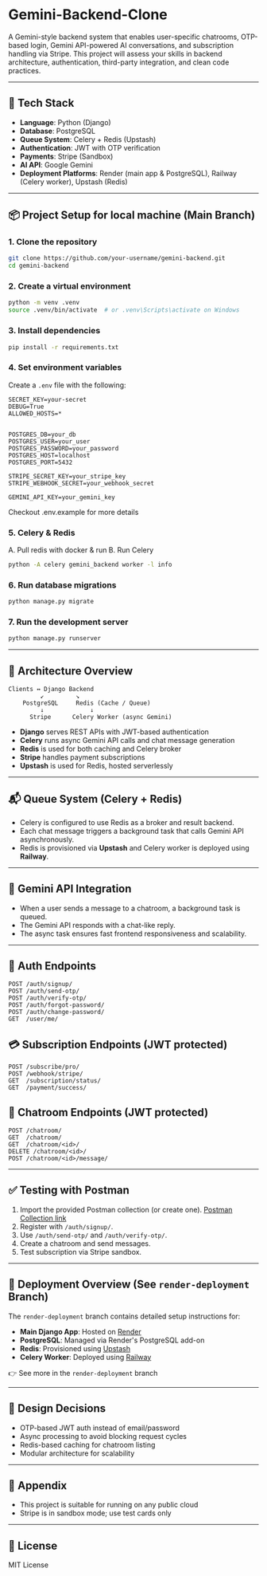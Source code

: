 # Gemini-Backend-Clone
A Gemini-style backend system that enables user-specific chatrooms, OTP-based login, Gemini API-powered AI conversations, and subscription handling via Stripe. This project will assess your skills in backend architecture, authentication, third-party integration, and clean code practices.

---

## 🚀 Tech Stack

- **Language**: Python (Django)
- **Database**: PostgreSQL
- **Queue System**: Celery + Redis (Upstash)
- **Authentication**: JWT with OTP verification
- **Payments**: Stripe (Sandbox)
- **AI API**: Google Gemini
- **Deployment Platforms**: Render (main app & PostgreSQL), Railway (Celery worker), Upstash (Redis)

---

## 📦 Project Setup for local machine (Main Branch)

### 1. Clone the repository
```bash
git clone https://github.com/your-username/gemini-backend.git
cd gemini-backend
```

### 2. Create a virtual environment
```bash
python -m venv .venv
source .venv/bin/activate  # or .venv\Scripts\activate on Windows
```

### 3. Install dependencies
```bash
pip install -r requirements.txt
```

### 4. Set environment variables
Create a `.env` file with the following:
```env
SECRET_KEY=your-secret
DEBUG=True
ALLOWED_HOSTS=*


POSTGRES_DB=your_db
POSTGRES_USER=your_user
POSTGRES_PASSWORD=your_password
POSTGRES_HOST=localhost
POSTGRES_PORT=5432

STRIPE_SECRET_KEY=your_stripe_key
STRIPE_WEBHOOK_SECRET=your_webhook_secret

GEMINI_API_KEY=your_gemini_key
```
Checkout .env.example for more details

### 5. Celery & Redis
A. Pull redis with docker & run
B. Run Celery
```bash
python -A celery gemini_backend worker -l info
```

### 6. Run database migrations
```bash
python manage.py migrate
```

### 7. Run the development server
```bash
python manage.py runserver
```

---

## 🧠 Architecture Overview

```
Clients ↔ Django Backend
         ↙         ↘
    PostgreSQL     Redis (Cache / Queue)
         ↓             ↓
      Stripe      Celery Worker (async Gemini)
```

- **Django** serves REST APIs with JWT-based authentication
- **Celery** runs async Gemini API calls and chat message generation
- **Redis** is used for both caching and Celery broker
- **Stripe** handles payment subscriptions
- **Upstash** is used for Redis, hosted serverlessly

---

## 📬 Queue System (Celery + Redis)

- Celery is configured to use Redis as a broker and result backend.
- Each chat message triggers a background task that calls Gemini API asynchronously.
- Redis is provisioned via **Upstash** and Celery worker is deployed using **Railway**.

---

## 🧠 Gemini API Integration

- When a user sends a message to a chatroom, a background task is queued.
- The Gemini API responds with a chat-like reply.
- The async task ensures fast frontend responsiveness and scalability.

---

## 🔐 Auth Endpoints

```http
POST /auth/signup/
POST /auth/send-otp/
POST /auth/verify-otp/
POST /auth/forgot-password/
POST /auth/change-password/
GET  /user/me/
```

## 💳 Subscription Endpoints (JWT protected)
```http
POST /subscribe/pro/
POST /webhook/stripe/
GET  /subscription/status/
GET  /payment/success/
```

## 💬 Chatroom Endpoints (JWT protected)
```http
POST /chatroom/
GET  /chatroom/
GET  /chatroom/<id>/
DELETE /chatroom/<id>/
POST /chatroom/<id>/message/
```

---

## ✅ Testing with Postman

1. Import the provided Postman collection (or create one). [Postman Collection link](https://documenter.getpostman.com/view/37555239/2sB34kEe9T#intro)
2. Register with `/auth/signup/`.
3. Use `/auth/send-otp/` and `/auth/verify-otp/`.
4. Create a chatroom and send messages.
5. Test subscription via Stripe sandbox.

---

## 🚀 Deployment Overview (See `render-deployment` Branch)

The `render-deployment` branch contains detailed setup instructions for:

- **Main Django App**: Hosted on [Render](https://render.com)
- **PostgreSQL**: Managed via Render's PostgreSQL add-on
- **Redis**: Provisioned using [Upstash](https://upstash.com)
- **Celery Worker**: Deployed using [Railway](https://railway.app)

👉 See more in the `render-deployment` branch

---

## 🧠 Design Decisions

- OTP-based JWT auth instead of email/password
- Async processing to avoid blocking request cycles
- Redis-based caching for chatroom listing
- Modular architecture for scalability

---

## 📎 Appendix

- This project is suitable for running on any public cloud
- Stripe is in sandbox mode; use test cards only

---

## 📄 License

MIT License

